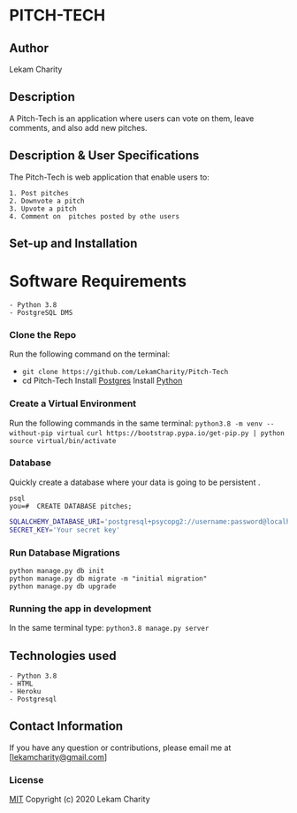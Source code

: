 # PITCH-TECH

## Author

Lekam Charity

## Description

A Pitch-Tech is an application where users can vote on them, leave comments, and also add new pitches.


## Description & User Specifications
The Pitch-Tech is web application  that enable users to:

    1. Post pitches
    2. Downvote a pitch
    3. Upvote a pitch
    4. Comment on  pitches posted by othe users


## Set-up and Installation

# Software Requirements
    - Python 3.8
    - PostgreSQL DMS

### Clone the Repo
Run the following command on the terminal:
* `git clone https://github.com/LekamCharity/Pitch-Tech`
*  cd Pitch-Tech
Install [Postgres](https://www.postgresql.org/download/)
Install [Python](https://www.python.org/downloads/)

### Create a Virtual Environment
Run the following commands in the same terminal:
```python3.8 -m venv --without-pip virtual```
```curl https://bootstrap.pypa.io/get-pip.py | python```
```source virtual/bin/activate```

### Database
Quickly create a database where your data is going to be persistent .
```
psql
you=#  CREATE DATABASE pitches;
```

```bash
SQLALCHEMY_DATABASE_URI='postgresql+psycopg2://username:password@localhost/pitchtech'
SECRET_KEY='Your secret key'
```

### Run Database Migrations
```
python manage.py db init
python manage.py db migrate -m "initial migration"
python manage.py db upgrade
```

### Running the app in development
In the same terminal type:
`python3.8 manage.py server` 


## Technologies used
    - Python 3.8
    - HTML
    - Heroku
    - Postgresql

## Contact Information 

If you have any question or contributions, please email me at [lekamcharity@gmail.com]

### License
  [MIT](https://github.com/LekamCharity/Natalie-news/blob/master/License) Copyright (c) 2020 Lekam Charity

